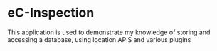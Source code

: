 # eC-Inspection

This application is used to demonstrate my knowledge of storing and accessing a database, using location APIS and various plugins
